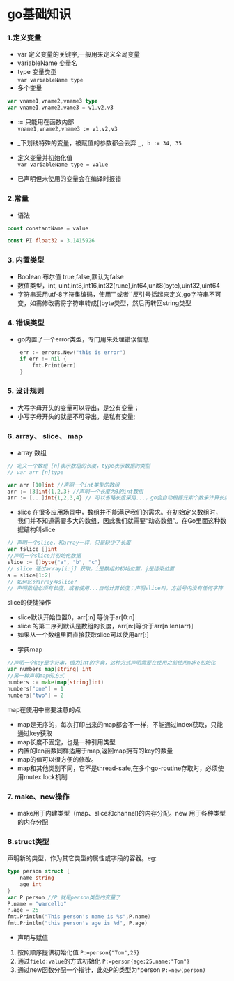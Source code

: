 # go基础知识
### 1.定义变量
* var 定义变量的关键字,一般用来定义全局变量
* variableName 变量名
* type 变量类型    
`var variableName type`
* 多个变量
```go
var vname1,vname2,vname3 type
var vname1,vname2,vame3 = v1,v2,v3
```
* := 只能用在函数内部    
`vname1,vname2,vname3 := v1,v2,v3`
* _下划线特殊的变量，被赋值的参数都会丢弃
`_, b := 34, 35`

* 定义变量并初始化值   
`var variableName type = value`

* 已声明但未使用的变量会在编译时报错


### 2.常量

* 语法
```go
const constantName = value

const PI float32 = 3.1415926
```



### 3. 内置类型

* Boolean 布尔值 true,false,默认为false
* 数值类型，int, uint,int8,int16,int32(rune),int64,unit8(byte),uint32,uint64
* 字符串采用utf-8字符集编码，使用""或者``反引号括起来定义,go字符串不可变，如需修改需将字符串转成[]byte类型，然后再转回string类型
 

### 4. 错误类型
* go内置了一个error类型，专门用来处理错误信息
```go
    err := errors.New("this is error")
	if err != nil {
		fmt.Print(err)
	}
```

### 5. 设计规则
- 大写字母开头的变量可以导出，是公有变量；
- 小写字母开头的就是不可导出，是私有变量;

### 6. array、 slice、 map
- array 数组
```go
// 定义一个数组 [n]表示数组的长度，type表示数据的类型
// var arr [n]type

var arr [10]int //声明一个int类型的数组
arr := [3]int{1,2,3} //声明一个长度为3的int数组
arr := [...]int{1,2,3,4} // 可以省略长度采用...，go会自动根据元素个数来计算长度
```
- slice 在很多应用场景中，数组并不能满足我们的需求。在初始定义数组时，我们并不知道需要多大的数组，因此我们就需要“动态数组”。在Go里面这种数据结构叫slice
```go
// 声明一个slice，和array一样，只是缺少了长度
var fslice []int
//声明一个slice并初始化数据
slice := []byte{"a", "b", "c"} 
// slice 通过array[i:j] 获取，i是数组的初始位置，j是结束位置
a = slice[1:2]
// 如何区分array与slice?
// 声明数组必须有长度，或者使用...自动计算长度；声明slice时，方括号内没有任何字符
```
slice的便捷操作
* slice默认开始位置0，arr[:n] 等价于ar[0:n]
* slice 的第二序列默认是数组的长度，arr[n:]等价于arr[n:len(arr)]
* 如果从一个数组里面直接获取slice可以使用arr[:]

- 字典map
```go
//声明一个key是字符串，值为int的字典，这种方式声明需要在使用之前使用make初始化
var numbers map[string] int
//另一种声明map的方式
numbers := make(map[string]int)
numbers["one"] = 1
numbers["two"] = 2

```
map在使用中需要注意的点
* map是无序的，每次打印出来的map都会不一样，不能通过index获取，只能通过key获取
* map长度不固定，也是一种引用类型
* 内置的len函数同样适用于map,返回map拥有的key的数量
* map的值可以很方便的修改。
* map和其他类别不同，它不是thread-safe,在多个go-routine存取时，必须使用mutex lock机制

### 7. make、new操作
- make用于内建类型（map、slice和channel)的内存分配。new 用于各种类型的内存分配

### 8.struct类型
声明新的类型，作为其它类型的属性或字段的容器。eg:
```go
type person struct {
    name string
    age int
}
var P person //P 就是person类型的变量了
P.name = "warcello"
P.age = 25
fmt.Println("This person's name is %s",P.name)
fmt.Println("this person's age is %d", P.age)
```
- 声明与赋值
1. 按照顺序提供初始化值
`P:=person{"Tom",25}`
2. 通过`field:value`的方式初始化
`P:=person{age:25,name:"Tom"}`
3. 通过new函数分配一个指针，此处P的类型为*person
`P:=new(person)`